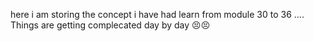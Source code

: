here i am storing the concept i have had learn from module 30 to 36 ....
 Things are getting complecated day by day 😣😣
